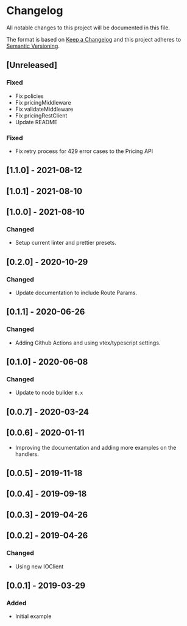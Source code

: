 # Changelog

All notable changes to this project will be documented in this file.

The format is based on [Keep a Changelog](http://keepachangelog.com/en/1.0.0/)
and this project adheres to [Semantic Versioning](http://semver.org/spec/v2.0.0.html).

## [Unreleased]

### Fixed

- Fix policies
- Fix pricingMiddleware
- Fix validateMiddleware
- Fix pricingRestClient
- Update README

### Fixed

- Fix retry process for 429 error cases to the Pricing API

## [1.1.0] - 2021-08-12

## [1.0.1] - 2021-08-10

## [1.0.0] - 2021-08-10

### Changed

- Setup current linter and prettier presets.

## [0.2.0] - 2020-10-29

### Changed

- Update documentation to include Route Params.

## [0.1.1] - 2020-06-26

### Changed

- Adding Github Actions and using vtex/typescript settings.

## [0.1.0] - 2020-06-08

### Changed

- Update to node builder `6.x`

## [0.0.7] - 2020-03-24

## [0.0.6] - 2020-01-11

- Improving the documentation and adding more examples on the handlers.

## [0.0.5] - 2019-11-18

## [0.0.4] - 2019-09-18

## [0.0.3] - 2019-04-26

## [0.0.2] - 2019-04-26

### Changed

- Using new IOClient

## [0.0.1] - 2019-03-29

### Added

- Initial example
